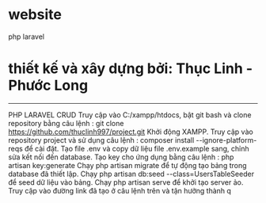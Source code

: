 # website
php laravel
# thiết kế và xây dựng bởi: Thục Linh - Phước Long
----------------------------------------------------------
PHP LARAVEL CRUD
Truy cập vào C:/xampp/htdocs, bật git bash và clone repository bằng câu lệnh : git clone https://github.com/thuclinh997/project.git
Khởi động XAMPP.
Truy cập vào repository project và sử dụng câu lệnh : composer install --ignore-platform-reqs để cài đặt.
Tạo file .env và copy dữ liệu file .env.example sang, chỉnh sửa kết nối đến database.
Tạo key cho ứng dụng bằng câu lệnh : php artisan key:generate
Chạy php artisan migrate để tự động tạo bảng trong database đã thiết lập.
Chạy php artisan db:seed --class=UsersTableSeeder để seed dữ liệu vào bảng.
Chạy php artisan serve để khởi tạo server ảo.
Truy cập vào đường link đã tạo ở câu lệnh trên và tận hưởng thành q
